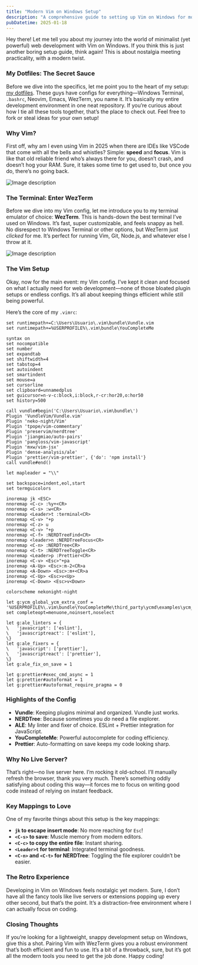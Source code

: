 ```yaml
---
title: "Modern Vim on Windows Setup"
description: "A comprehensive guide to setting up Vim on Windows for modern web development workflows."
pubDatetime: 2025-01-18
---
```


Hey there! Let me tell you about my journey into the world of minimalist (yet powerful) web development with Vim on Windows. If you think this is just another boring setup guide, think again! This is about nostalgia meeting practicality, with a modern twist.

### My Dotfiles: The Secret Sauce

Before we dive into the specifics, let me point you to the heart of my setup: [my dotfiles](https://github.com/BrunoCiccarino/dotfiles). These guys have configs for everything—Windows Terminal, `.bashrc`, Neovim, Emacs, WezTerm, you name it. It’s basically my entire development environment in one neat repository. If you’re curious about how I tie all these tools together, that’s the place to check out. Feel free to fork or steal ideas for your own setup!

### Why Vim?

First off, why am I even using Vim in 2025 when there are IDEs like VSCode that come with all the bells and whistles? Simple: **speed** and **focus**. Vim is like that old reliable friend who’s always there for you, doesn’t crash, and doesn’t hog your RAM. Sure, it takes some time to get used to, but once you do, there’s no going back.

![Image description](https://dev-to-uploads.s3.amazonaws.com/uploads/articles/r90nnz79r7q0v3gptinn.jpg)

### The Terminal: Enter WezTerm

Before we dive into my Vim config, let me introduce you to my terminal emulator of choice: **WezTerm**. This is hands-down the best terminal I’ve used on Windows. It’s fast, super customizable, and feels snappy as hell. No disrespect to Windows Terminal or other options, but WezTerm just _clicked_ for me. It’s perfect for running Vim, Git, Node.js, and whatever else I throw at it.

![Image description](https://dev-to-uploads.s3.amazonaws.com/uploads/articles/ct5h93qxrtpnq6bhhf5r.jpg)

### The Vim Setup

Okay, now for the main event: my Vim config. I’ve kept it clean and focused on what I actually need for web development—none of those bloated plugin setups or endless configs. It’s all about keeping things efficient while still being powerful.

Here’s the core of my `.vimrc`:

```vim
set runtimepath+=C:\Users\Usuario\.vim\bundle\Vundle.vim
set runtimepath+=%USERPROFILE%\.vim\bundle\YouCompleteMe

syntax on
set nocompatible
set number
set expandtab
set shiftwidth=4
set tabstop=4
set autoindent
set smartindent
set mouse=a
set cursorline
set clipboard=unnamedplus
set guicursor=n-v-c:block,i:block,r-cr:hor20,o:hor50
set history=500

call vundle#begin('C:\Users\Usuario\.vim\bundle\')
Plugin 'VundleVim/Vundle.vim'
Plugin 'neko-night/Vim'
Plugin 'tpope/vim-commentary'
Plugin 'preservim/nerdtree'
Plugin 'jiangmiao/auto-pairs'
Plugin 'pangloss/vim-javascript'
Plugin 'mxw/vim-jsx'
Plugin 'dense-analysis/ale'
Plugin 'prettier/vim-prettier', {'do': 'npm install'}
call vundle#end()

let mapleader = "\\"

set backspace=indent,eol,start
set termguicolors

inoremap jk <ESC>
nnoremap <C-c> :%y+<CR>
nnoremap <C-s> :w<CR>
nnoremap <Leader>t :terminal<CR>
nnoremap <C-v> "+p
nnoremap <C-z> u
vnoremap <C-v> "+p
nnoremap <C-f> :NERDTreeFind<CR>
nnoremap <leader>n :NERDTreeFocus<CR>
nnoremap <C-n> :NERDTree<CR>
nnoremap <C-t> :NERDTreeToggle<CR>
nnoremap <Leader>p :Prettier<CR>
inoremap <C-v> <Esc>"+pa
inoremap <A-Up> <Esc>:m-2<CR>a
inoremap <A-Down> <Esc>:m+<CR>a
inoremap <C-Up> <Esc>v<Up>
inoremap <C-Down> <Esc>v<Down>

colorscheme nekonight-night

let g:ycm_global_ycm_extra_conf = '%USERPROFILE%\.vim\bundle\YouCompleteMe\third_party\ycmd\examples\ycm_extra_conf.py'
set completeopt=menuone,noinsert,noselect

let g:ale_linters = {
\   'javascript': ['eslint'],
\   'javascriptreact': ['eslint'],
\}
let g:ale_fixers = {
\   'javascript': ['prettier'],
\   'javascriptreact': ['prettier'],
\}
let g:ale_fix_on_save = 1

let g:prettier#exec_cmd_async = 1
let g:prettier#autoformat = 1
let g:prettier#autoformat_require_pragma = 0
```

### Highlights of the Config

- **Vundle**: Keeping plugins minimal and organized. Vundle just works.
- **NERDTree**: Because sometimes you _do_ need a file explorer.
- **ALE**: My linter and fixer of choice. ESLint + Prettier integration for JavaScript.
- **YouCompleteMe**: Powerful autocomplete for coding efficiency.
- **Prettier**: Auto-formatting on save keeps my code looking sharp.

### Why No Live Server?

That’s right—no live server here. I’m rocking it old-school. I’ll manually refresh the browser, thank you very much. There’s something oddly satisfying about coding this way—it forces me to focus on writing good code instead of relying on instant feedback.

### Key Mappings to Love

One of my favorite things about this setup is the key mappings:

- **`jk` to escape insert mode**: No more reaching for `Esc`!
- **`<C-s>` to save**: Muscle memory from modern editors.
- **`<C-c>` to copy the entire file**: Instant sharing.
- **`<Leader>t` for terminal**: Integrated terminal goodness.
- **`<C-n>` and `<C-t>` for NERDTree**: Toggling the file explorer couldn’t be easier.

### The Retro Experience

Developing in Vim on Windows feels nostalgic yet modern. Sure, I don’t have all the fancy tools like live servers or extensions popping up every other second, but that’s the point. It’s a distraction-free environment where I can actually focus on coding.

### Closing Thoughts

If you’re looking for a lightweight, snappy development setup on Windows, give this a shot. Pairing Vim with WezTerm gives you a robust environment that’s both efficient and fun to use. It’s a bit of a throwback, sure, but it’s got all the modern tools you need to get the job done. Happy coding!
